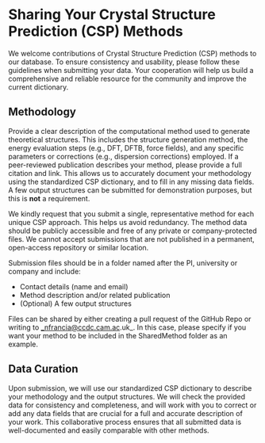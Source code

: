 # Sharing Your Crystal Structure Prediction (CSP) Methods

We welcome contributions of Crystal Structure Prediction (CSP) methods to our database. To ensure consistency and
usability, please follow these guidelines when submitting your data. Your cooperation will help us build a comprehensive
and reliable resource for the community and improve the current dictionary.

## Methodology

Provide a clear description of the computational method used to generate theoretical structures. This
includes the structure generation method, the energy evaluation steps (e.g., DFT, DFTB, force fields), and any specific
parameters or corrections (e.g., dispersion corrections) employed. If a peer-reviewed publication describes your method,
please provide a full citation and link. This allows us to accurately document your methodology using the standardized
CSP dictionary, and to fill in any missing data fields. A few output structures can be submitted for demonstration 
purposes, but this is **not** a requirement.

We kindly request that you submit a single, representative method for each unique CSP approach.
This helps us avoid redundancy. The method data should be publicly accessible and free of any private or
company-protected files. We cannot accept submissions that are not published in a permanent, open-access repository or
similar location.

Submission files should be in a folder named after the PI, university or company and include:

* Contact details (name and email)
* Method description and/or related publication
* (Optional) A few output structures

Files can be shared by either creating a pull request of the GitHub Repo or writing to _nfrancia@ccdc.cam.ac.uk_. In 
this case, please specify if you want your method to be included in the SharedMethod folder as an example.

## Data Curation

Upon submission, we will use our standardized CSP dictionary to describe your methodology and the output
structures. We will check the provided data for consistency and completeness, and will work with you to correct or add
any data fields that are crucial for a full and accurate description of your work. This collaborative process ensures
that all submitted data is well-documented and easily comparable with other methods.
